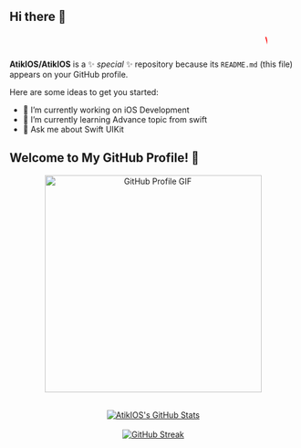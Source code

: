 ## Hi there 👋

<div align="center"> 
  <svg width="400" height="30" viewBox="0 0 400 30">
    <text x="400" y="20" font-size="20" fill="red">
      <animate attributeName="x" from="400" to="-200" dur="5s" repeatCount="indefinite" />
      Welcome to My GitHub Profile! 🚀
    </text>
  </svg>
</div>


**AtikIOS/AtikIOS** is a ✨ _special_ ✨ repository because its `README.md` (this file) appears on your GitHub profile.

Here are some ideas to get you started:

- 🔭 I’m currently working on iOS Development
- 🌱 I’m currently learning Advance topic from swift 
- 💬 Ask me about Swift UIKit


<h2>Welcome to My GitHub Profile! 🚀</h2>

<div align="center"> 
<p align="center">
  <a href="https://github.com/Murad9288">
    <img src="https://github.com/Murad9288/Murad9288/raw/Main_File/Image%20sample/iosDeveloper22.gif" alt="GitHub Profile GIF" width="380px">
  </a>
</p>
</div>
<br>



<div align="center"> 
  <a href="https://git.io/AtikIOS">    <img  alt="AtikIOS's GitHub Stats" src="https://awesome-github-stats.azurewebsites.net/user-stats/AtikIOS?cardType=github&theme=blueberry&preferLogin=false" />  </a>
</div>
<br>



<div align="center"> 
<a href="https://git.io/AtikIOS"><img src="https://git-hub-streak-stats.vercel.app?user=AtikIOS&theme=blue-green" alt="GitHub Streak" /></a>
</div>

